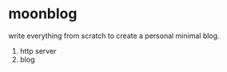 # moonblog
write everything from scratch to create a personal
minimal blog.

1. http server
2. blog
